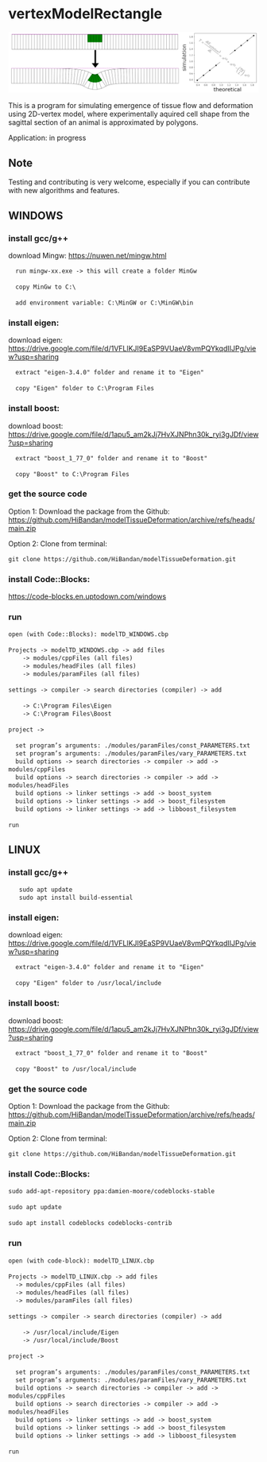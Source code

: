 # vertexModelRectangle

![alt text](https://github.com/HiBandan/vertexModelRectangle/blob/main/logo/vertexRect-2.0.png) 

This is a program for simulating emergence of tissue flow and deformation using 2D-vertex model, where experimentally aquired cell shape from the sagittal section of an animal is approximated by polygons. 

Application: in progress

## Note

Testing and contributing is very welcome, especially if you can contribute with new algorithms and features.

## WINDOWS

  ### install gcc/g++ 
  
  download Mingw: https://nuwen.net/mingw.html
  
      run mingw-xx.exe -> this will create a folder MinGw
      
      copy MinGw to C:\
       
      add environment variable: C:\MinGW or C:\MinGW\bin

  ### install eigen:
  
  download eigen: https://drive.google.com/file/d/1VFLlKJI9EaSP9VUaeV8vmPQYkqdIIJPg/view?usp=sharing
  
      extract "eigen-3.4.0" folder and rename it to "Eigen"
  
      copy "Eigen" folder to C:\Program Files 
  
  ### install boost:
  
  download boost: https://drive.google.com/file/d/1apu5_am2kJj7HvXJNPhn30k_ryi3gJDf/view?usp=sharing

      extract "boost_1_77_0" folder and rename it to "Boost"
  
      copy "Boost" to C:\Program Files 
  
  ### get the source code
  
  Option 1: Download the package from the Github: https://github.com/HiBandan/modelTissueDeformation/archive/refs/heads/main.zip


  Option 2: Clone from terminal: 
  
    git clone https://github.com/HiBandan/modelTissueDeformation.git

  ### install Code::Blocks: 
  https://code-blocks.en.uptodown.com/windows
    
  ### run 
  
    open (with Code::Blocks): modelTD_WINDOWS.cbp
  
    Projects -> modelTD_WINDOWS.cbp -> add files
        -> modules/cppFiles (all files)
        -> modules/headFiles (all files)
        -> modules/paramFiles (all files)
        
    settings -> compiler -> search directories (compiler) -> add 
  
        -> C:\Program Files\Eigen 
        -> C:\Program Files\Boost 

    project -> 
    
      set program’s arguments: ./modules/paramFiles/const_PARAMETERS.txt
      set program’s arguments: ./modules/paramFiles/vary_PARAMETERS.txt
      build options -> search directories -> compiler -> add -> modules/cppFiles 
      build options -> search directories -> compiler -> add -> modules/headFiles
      build options -> linker settings -> add -> boost_system
      build options -> linker settings -> add -> boost_filesystem
      build options -> linker settings -> add -> libboost_filesystem
      
    run 

## LINUX

  ### install gcc/g++ 
  
       sudo apt update
       sudo apt install build-essential

  ### install eigen:
  
  download eigen: https://drive.google.com/file/d/1VFLlKJI9EaSP9VUaeV8vmPQYkqdIIJPg/view?usp=sharing
  
      extract "eigen-3.4.0" folder and rename it to "Eigen"
  
      copy "Eigen" folder to /usr/local/include
  
  ### install boost:
  
  download boost: https://drive.google.com/file/d/1apu5_am2kJj7HvXJNPhn30k_ryi3gJDf/view?usp=sharing

      extract "boost_1_77_0" folder and rename it to "Boost"
  
      copy "Boost" to /usr/local/include

  ### get the source code
  
  Option 1: Download the package from the Github: https://github.com/HiBandan/modelTissueDeformation/archive/refs/heads/main.zip

  Option 2: Clone from terminal: 
  
    git clone https://github.com/HiBandan/modelTissueDeformation.git
    
  ### install Code::Blocks: 
  
    sudo add-apt-repository ppa:damien-moore/codeblocks-stable

    sudo apt update

    sudo apt install codeblocks codeblocks-contrib
 
  ### run 

    open (with code-block): modelTD_LINUX.cbp
    
    Projects -> modelTD_LINUX.cbp -> add files
      -> modules/cppFiles (all files)
      -> modules/headFiles (all files)
      -> modules/paramFiles (all files)
  
    settings -> compiler -> search directories (compiler) -> add 
  
        -> /usr/local/include/Eigen
        -> /usr/local/include/Boost 
       
    project -> 
    
      set program’s arguments: ./modules/paramFiles/const_PARAMETERS.txt
      set program’s arguments: ./modules/paramFiles/vary_PARAMETERS.txt
      build options -> search directories -> compiler -> add -> modules/cppFiles 
      build options -> search directories -> compiler -> add -> modules/headFiles
      build options -> linker settings -> add -> boost_system
      build options -> linker settings -> add -> boost_filesystem
      build options -> linker settings -> add -> libboost_filesystem
  
    run 
